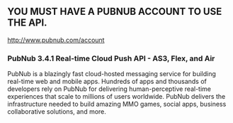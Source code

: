 ## YOU MUST HAVE A PUBNUB ACCOUNT TO USE THE API.
http://www.pubnub.com/account

### PubNub 3.4.1 Real-time Cloud Push API - AS3, Flex, and Air

PubNub is a blazingly fast cloud-hosted messaging service for building
real-time web and mobile apps. Hundreds of apps and thousands of developers
rely on PubNub for delivering human-perceptive real-time
experiences that scale to millions of users worldwide. PubNub delivers
the infrastructure needed to build amazing MMO games, social apps,
business collaborative solutions, and more.

